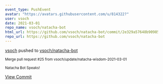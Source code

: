 ```yaml
---
event_type: PushEvent
avatar: "https://avatars.githubusercontent.com/u/814322?"
user: vsoch
date: 2021-03-01
repo_name: vsoch/natacha-bot
html_url: https://github.com/vsoch/natacha-bot/commit/2e329a57648b9098543cfbfac60faa8cf7ecf5a0
repo_url: https://github.com/vsoch/natacha-bot
---
```


<a href='https://github.com/vsoch' target='_blank'>vsoch</a> pushed to <a href='https://github.com/vsoch/natacha-bot' target='_blank'>vsoch/natacha-bot</a>

<small>Merge pull request #25 from vsoch/update/natacha-wisdom-2021-03-01

Natacha Bot Speaks!</small>

<a href='https://github.com/vsoch/natacha-bot/commit/2e329a57648b9098543cfbfac60faa8cf7ecf5a0' target='_blank'>View Commit</a>
